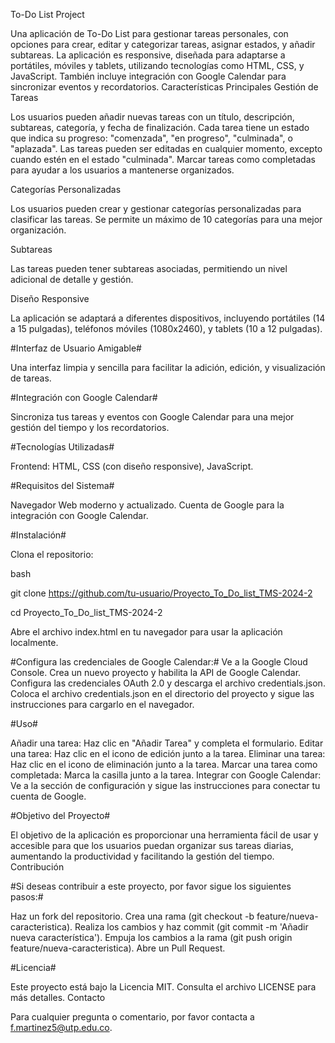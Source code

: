To-Do List Project

Una aplicación de To-Do List para gestionar tareas personales, con opciones para crear, editar y categorizar tareas, asignar estados, y añadir subtareas. La aplicación es responsive, diseñada para adaptarse a portátiles, móviles y tablets, utilizando tecnologías como HTML, CSS, y JavaScript. También incluye integración con Google Calendar para sincronizar eventos y recordatorios. Características Principales Gestión de Tareas

Los usuarios pueden añadir nuevas tareas con un título, descripción, subtareas, categoría, y fecha de finalización.
Cada tarea tiene un estado que indica su progreso: "comenzada", "en progreso", "culminada", o "aplazada".
Las tareas pueden ser editadas en cualquier momento, excepto cuando estén en el estado "culminada".
Marcar tareas como completadas para ayudar a los usuarios a mantenerse organizados.

Categorías Personalizadas

Los usuarios pueden crear y gestionar categorías personalizadas para clasificar las tareas.
Se permite un máximo de 10 categorías para una mejor organización.

Subtareas

Las tareas pueden tener subtareas asociadas, permitiendo un nivel adicional de detalle y gestión.

Diseño Responsive

La aplicación se adaptará a diferentes dispositivos, incluyendo portátiles (14 a 15 pulgadas), teléfonos móviles (1080x2460), y tablets (10 a 12 pulgadas).

#Interfaz de Usuario Amigable#

Una interfaz limpia y sencilla para facilitar la adición, edición, y visualización de tareas.

#Integración con Google Calendar#

Sincroniza tus tareas y eventos con Google Calendar para una mejor gestión del tiempo y los recordatorios.

#Tecnologías Utilizadas#

Frontend: HTML, CSS (con diseño responsive), JavaScript.

#Requisitos del Sistema#

Navegador Web moderno y actualizado.
Cuenta de Google para la integración con Google Calendar.

#Instalación#

Clona el repositorio:

bash

git clone https://github.com/tu-usuario/Proyecto_To_Do_list_TMS-2024-2

cd Proyecto_To_Do_list_TMS-2024-2

Abre el archivo index.html en tu navegador para usar la aplicación localmente.

#Configura las credenciales de Google Calendar:#
    Ve a la Google Cloud Console.
    Crea un nuevo proyecto y habilita la API de Google Calendar.
    Configura las credenciales OAuth 2.0 y descarga el archivo credentials.json.
    Coloca el archivo credentials.json en el directorio del proyecto y sigue las instrucciones para cargarlo en el navegador.

#Uso#

Añadir una tarea: Haz clic en "Añadir Tarea" y completa el formulario.
Editar una tarea: Haz clic en el icono de edición junto a la tarea.
Eliminar una tarea: Haz clic en el icono de eliminación junto a la tarea.
Marcar una tarea como completada: Marca la casilla junto a la tarea.
Integrar con Google Calendar: Ve a la sección de configuración y sigue las instrucciones para conectar tu cuenta de Google.

#Objetivo del Proyecto#

El objetivo de la aplicación es proporcionar una herramienta fácil de usar y accesible para que los usuarios puedan organizar sus tareas diarias, aumentando la productividad y facilitando la gestión del tiempo. Contribución

#Si deseas contribuir a este proyecto, por favor sigue los siguientes pasos:#

Haz un fork del repositorio.
Crea una rama (git checkout -b feature/nueva-caracteristica).
Realiza los cambios y haz commit (git commit -m 'Añadir nueva característica').
Empuja los cambios a la rama (git push origin feature/nueva-caracteristica).
Abre un Pull Request.

#Licencia#

Este proyecto está bajo la Licencia MIT. Consulta el archivo LICENSE para más detalles. Contacto

Para cualquier pregunta o comentario, por favor contacta a f.martinez5@utp.edu.co.
